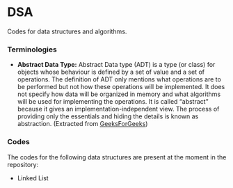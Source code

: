 # DSA
Codes for data structures and algorithms.

### Terminologies
* **Abstract Data Type:** Abstract Data type (ADT) is a type (or class) for objects whose behaviour is defined by a set of value and a set of operations. The definition of ADT only mentions what operations are to be performed but not how these operations will be implemented. It does not specify how data will be organized in memory and what algorithms will be used for implementing the operations. It is called “abstract” because it gives an implementation-independent view. The process of providing only the essentials and hiding the details is known as abstraction. (Extracted from [GeeksForGeeks](https://www.geeksforgeeks.org/abstract-data-types/))

### Codes
The codes for the following data structures are present at the moment in the repository:
* Linked List
